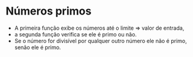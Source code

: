 # Números primos

* A primeira função exibe os números até o limite => valor de entrada,
* a segunda função verifica se ele é primo ou não.
* Se o número for divisível por qualquer outro número ele não é primo, senão ele é primo.
